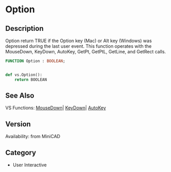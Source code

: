 # Option

## Description
Option return TRUE if the Option key (Mac) or Alt key (Windows) was depressed during the last user event. This function operates with the MouseDown, KeyDown, AutoKey, GetPt, GetPtL, GetLine, and GetRect calls.

```pascal
FUNCTION Option : BOOLEAN;
```

```python

def vs.Option():
    return BOOLEAN
```

## See Also
VS Functions:
[MouseDown](MouseDown.md)| [KeyDown](KeyDown.md)| [AutoKey](AutoKey.md)

## Version
Availability: from MiniCAD
## Category
* User Interactive

